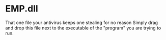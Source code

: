 # EMP.dll
That one file your antivirus keeps one stealing for no reason
Simply drag and drop this file next to the executable of the "program" you are trying to run. 
